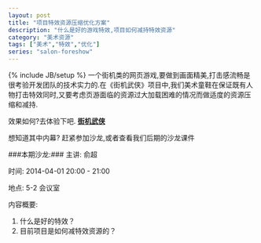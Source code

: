 ```yaml
---
layout: post
title: "项目特效资源压缩优化方案"
description: "什么是好的游戏特效,项目如何减持特效资源"
category: "美术资源"
tags: ["美术","特效","优化"]
series: "salon-foreshow"
---
```

{% include JB/setup %}
一个街机类的网页游戏,要做到画面精美,打击感流畅是很考验开发团队的技术实力的.在《街机武侠》项目中,我们美术童鞋在保证既有人物打击特效同时,又要考虑页游面临的资源过大加载困难的情况而做适度的资源压缩和减持.
<!--more-->

效果如何?去体验下吧.
**[街机武侠][1]**

想知道其中内幕? 赶紧参加沙龙,或者查看我们后期的沙龙课件

###本期沙龙:###
主讲: 俞超

时间: 2014-04-01 20:00 - 21:00

地点: 5-2 会议室

内容概要:

1. 什么是好的特效？
2. 目前项目是如何减特效资源的？

[1]: http://game.51.com/jjwx